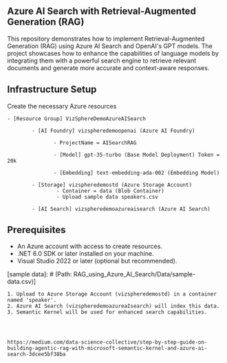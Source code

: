 ﻿## Azure AI Search with Retrieval-Augmented Generation (RAG)

This repository demonstrates how to implement Retrieval-Augmented Generation (RAG) using Azure AI Search and OpenAI's GPT models. The project showcases how to enhance the capabilities of language models by integrating them with a powerful search engine to retrieve relevant documents and generate more accurate and context-aware responses.


## Infrastructure Setup

Create the necessary Azure resources 

```
- [Resource Group] VizSphereDemoAzureAISearch 
	 	
		- [AI Foundry] vizspheredemoopenai (Azure AI Foundry)

			   - ProjectName = AISearchRAG
		
			   - [Model] gpt-35-turbo (Base Model Deployment) Token = 20k
			
			   - [Embedding] text-embedding-ada-002 (Embedding Model)
	
		- [Storage] vizspheredemostd (Azure Storage Account)
				- Container = data (Blob Container)
				- Upload sample data speakers.csv 

		- [AI Search] vizspheredemoazureaisearch (Azure AI Search)
```


## Prerequisites	
- An Azure account with access to create resources.
- .NET 6.0 SDK or later installed on your machine.
- Visual Studio 2022 or later (optional but recommended).


[sample data]: # (Path: RAG_using_Azure_AI_Search/Data/sample-data.csv)]

	1. Upload to Azure Storage Account (vizspheredemostd) in a container named 'speaker'.
	2. Azure AI Search (vizspheredemoazureaIsearch) will index this data.
	3. Semantic Kernel will be used for enhanced search capabilities.




	https://medium.com/data-science-collective/step-by-step-guide-on-building-agentic-rag-with-microsoft-semantic-kernel-and-azure-ai-search-3dcee5bf38ba